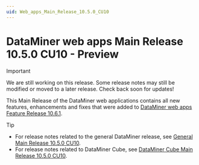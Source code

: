 ```yaml
---
uid: Web_apps_Main_Release_10.5.0_CU10
---
```


# DataMiner web apps Main Release 10.5.0 CU10 - Preview

> [!IMPORTANT]
> We are still working on this release. Some release notes may still be modified or moved to a later release. Check back soon for updates!

This Main Release of the DataMiner web applications contains all new features, enhancements and fixes that were added to [DataMiner web apps Feature Release 10.6.1](xref:Web_apps_Feature_Release_10.6.1).

> [!TIP]
>
> - For release notes related to the general DataMiner release, see [General Main Release 10.5.0 CU10](xref:General_Main_Release_10.5.0_CU10).
> - For release notes related to DataMiner Cube, see [DataMiner Cube Main Release 10.5.0 CU10](xref:Cube_Main_Release_10.5.0_CU10).
